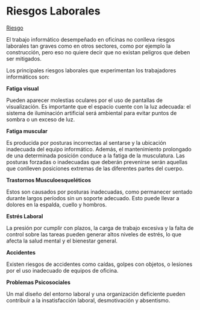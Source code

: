 # Riesgos Laborales


[Riesgo](img/amarillo.jpg)



El trabajo informático desempeñado en oficinas no conlleva riesgos laborales tan graves como en otros sectores, como por ejemplo la construcción, pero eso no quiere decir que no existan peligros que deben ser mitigados.

Los principales riesgos laborales que experimentan los trabajadores informáticos son:



  **Fatiga visual**
  

Pueden aparecer molestias oculares por el uso de pantallas de visualización. Es importante que el espacio cuente con la luz adecuada: el sistema de iluminación artificial será ambiental para evitar puntos de sombra o un exceso de luz.


**Fatiga muscular**


Es producida por posturas incorrectas al sentarse y la ubicación inadecuada del equipo informático. Además, el mantenimiento prolongado de una determinada posición conduce a la fatiga de la musculatura. Las posturas forzadas o inadecuadas que deberán prevenirse serán aquellas que conlleven posiciones extremas de las diferentes partes del cuerpo.
    


**Trastornos Musculoesqueléticos**


Estos son causados por posturas inadecuadas, como permanecer sentado durante largos períodos sin un soporte adecuado. Esto puede llevar a dolores en la espalda, cuello y hombros.


**Estrés Laboral**


La presión por cumplir con plazos, la carga de trabajo excesiva y la falta de control sobre las tareas pueden generar altos niveles de estrés, lo que afecta la salud mental y el bienestar general.


**Accidentes**


Existen riesgos de accidentes como caídas, golpes con objetos, o lesiones por el uso inadecuado de equipos de oficina.


**Problemas Psicosociales**


Un mal diseño del entorno laboral y una organización deficiente pueden contribuir a la insatisfacción laboral, desmotivación y absentismo.
